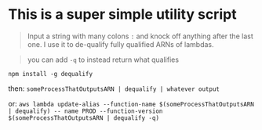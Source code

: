 # This is a super simple utility script
> Input a string with many colons `:` and knock off anything after the last one.
I use it to de-qualify fully qualified ARNs of lambdas.


> you can add `-q` to instead return what qualifies

```npm install -g dequalify```

then: 
```someProcessThatOutputsARN | dequalify | whatever output```

or: ```aws lambda update-alias --function-name $(someProcessThatOutputsARN | dequalify) -- name PROD --function-version $(someProcessThatOutputsARN | dequalify -q)```
